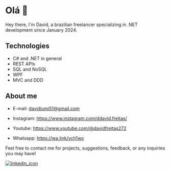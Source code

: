 # Olá 👋

Hey there, I'm David, a brazilian freelancer specializing in .NET development since January 2024.

## Technologies
- C# and .NET in general
- REST APIs
- SQL and NoSQL
- WPF
- MVC and DDD

## About me
- E-mail: davidjumi51@gmail.com

- Instagram: https://www.instagram.com/ddavid.freitas/
- Youtube: https://www.youtube.com/@davidfreitas272
- Whatsapp: https://wa.link/vch1wo

Feel free to contact me for projects, suggestions, feedback, or any inquiries you may have!

[![linkedin_icon](https://github.com/davidfreitas51/davidfreitas51/assets/152209400/28c14f84-c08d-4a06-b58d-2c978481a6f7)](https://www.linkedin.com/in/david-freitas51/)
